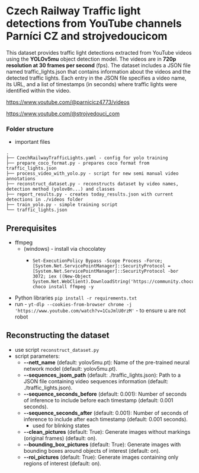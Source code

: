 # Czech Railway Traffic light detections from YouTube channels Parníci CZ and strojvedoucicom
This dataset provides traffic light detections extracted 
from YouTube videos using the **YOLOv5mu** object detection
model. The videos are in **720p resolution at 30 frames per
second** (fps). The dataset includes a JSON file named 
traffic_lights.json that contains information about the 
videos and the detected traffic lights. Each entry in the 
JSON file specifies a video name, its URL, and a list of 
timestamps (in seconds) where traffic lights were identified
within the video.

https://www.youtube.com/@parnicicz4773/videos
 
https://www.youtube.com/@strojvedouci_com

### Folder structure
- important files
```
.
├── CzechRailwayTrafficLights.yaml - config for yolo training
├── prepare_coco_format.py - prepares coco format from traffic_lights.json
├── process_video_with_yolo.py - script for new semi manual video annotations
├── reconstruct_dataset.py - reconstructs dataset by video names, detection method (yolov8n...) and classes
├── report_results.py - creates today_results.json with current detections in ./videos folder 
├── train_yolo.py - simple training script
└── traffic_lights.json
```


## Prerequisites

- ffmpeg
  - (windows) - install via chocolatey
    - ```
      Set-ExecutionPolicy Bypass -Scope Process -Force; [System.Net.ServicePointManager]::SecurityProtocol = [System.Net.ServicePointManager]::SecurityProtocol -bor 3072; iex ((New-Object System.Net.WebClient).DownloadString('https://community.chocolatey.org/install.ps1'))
      choco install ffmpeg -y
      ```
- Python libraries
``pip install -r requirements.txt``
- run - ``yt-dlp --cookies-from-browser chrome -j  'https://www.youtube.com/watch?v=1CuJmlU0rzM'`` - to ensure u are not robot

## Reconstructing the dataset

- use script `reconstruct_dataset.py`
- script parameters:
  - **--nett_name** (default: yolov5mu.pt): Name of the pre-trained neural network model (default: yolov5mu.pt).
  - **--sequences_jsom_path** (default: ./traffic_lights.json): Path to a JSON file containing video sequences information (default: ./traffic_lights.json).
  - **--sequence_seconds_before** (default: 0.001): Number of seconds of inference to include before each timestamp (default: 0.001 seconds).
  - **--sequence_seconds_after** (default: 0.001): Number of seconds of inference to include after each timestamp (default: 0.001 seconds).
    - used for blinking states
  - **--clean_pictures** (default: True): Generate images without markings (original frames) (default: on).
  - **--bounding_box_pictures** (default: True): Generate images with bounding boxes around objects of interest (default: on).
  - **--roi_pictures** (default: True): Generate images containing only regions of interest (default: on).
